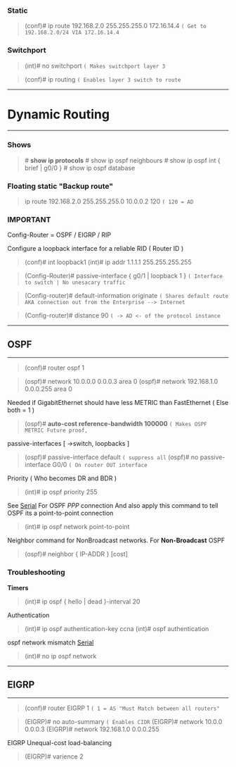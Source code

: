 
### Static

> (conf)# ip route 192.168.2.0 255.255.255.0 172.16.14.4 `( Get to 192.168.2.0/24 VIA 172.16.14.4`

### Switchport

>(int)# no switchport `( Makes switchport layer 3`

>(conf)# ip routing `( Enables layer 3 switch to route`

___
# Dynamic Routing
___

### Shows

>\# **show ip protocols**
>\# show ip ospf neighbours
>\# show ip ospf int { brief | g0/0 }
>\# show ip ospf database

### Floating static "Backup route"

> ip route 192.168.2.0 255.255.255.0 10.0.0.2 120 `( 120 = AD`

### **IMPORTANT**

Config-Router = OSPF / EIGRP / RIP

Configure a loopback interface for a reliable RID ( Router ID )

>(conf)# int loopback1
>(int)# ip addr 1.1.1.1 255.255.255.255

>(Config-Router)# passive-interface { g0/1 | loopback 1 }  `( Interface to switch | No unesacary traffic`

>(Config-router)# default-information originate `( Shares default route AKA connection out from the Enterprise --> Internet`

>(Config-router)# distance 90 `( -> AD <- of the protocol instance`


___
## OSPF
___


>(conf)# router ospf 1

>(ospf)# network 10.0.0.0 0.0.0.3 area 0
>(ospf)# network 192.168.1.0 0.0.0.255 area 0

Needed if GigabitEthernet should have less METRIC than FastEthernet ( Else both = 1 )

>(ospf)# **auto-cost reference-bandwidth 100000** `( Makes OSPF METRIC Future proof,`


passive-interfaces [ ->switch, loopbacks ]

>(ospf)# passive-interface default `( suppress all`
>(ospf)# no passive-interface G0/0 `( On router OUT interface`

Priority ( Who becomes DR and BDR )

>(int)# ip ospf priority 255

See [Serial](Commands/Serial) For OSPF *PPP* connection
And also apply this command to tell OSPF its a point-to-point connection
>(int)# ip ospf network point-to-point


Neighbor command for NonBroadcast networks. For **Non-Broadcast** OSPF
>(ospf)# neighbor { IP-ADDR } [cost]

### Troubleshooting

**Timers**

>(int)# ip ospf { hello | dead }-interval 20

Authentication

>(int)# ip ospf authentication-key ccna
>(int)# ospf authentication

ospf network mismatch [Serial](Commands/Serial)

>(int)# no ip ospf network

___
## EIGRP
___

>(conf)# router EIGRP 1 `( 1 = AS "Must Match between all routers"`

>(EIGRP)# no auto-summary `( Enables CIDR`
>(EIGRP)# network 10.0.0 0.0.0.3
>(EIGRP)# network 192.168.1.0 0.0.0.255

EIGRP Unequal-cost load-balancing

>(EIGRP)# varience 2